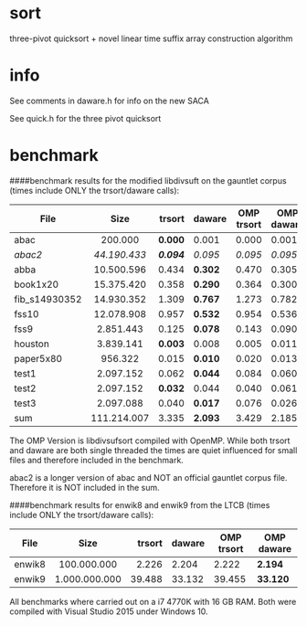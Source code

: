 # sort
three-pivot quicksort + novel linear time suffix array construction algorithm

# info
See comments in daware.h for info on the new SACA

See quick.h for the three pivot quicksort

# benchmark
####benchmark results for the modified libdivsuft on the gauntlet corpus (times include ONLY the trsort/daware calls):

| File          |     Size     |      trsort | daware    | OMP trsort | OMP daware |
|---------------|:------------:|------------:|-----------|------------|------------|
| abac          |      200.000 |   **0.000** |     0.001 |      0.000 |      0.001 |
| *abac2*       | *44.190.433* | ***0.094*** |   *0.095* |    *0.095* |    *0.095* |
| abba          |   10.500.596 |       0.434 | **0.302** |      0.470 |      0.305 |
| book1x20      |   15.375.420 |       0.358 | **0.290** |      0.364 |      0.300 |
| fib_s14930352 |   14.930.352 |       1.309 | **0.767** |      1.273 |      0.782 |
| fss10         |   12.078.908 |       0.957 | **0.532** |      0.954 |      0.536 |
| fss9          |    2.851.443 |       0.125 | **0.078** |      0.143 |      0.090 |
| houston       |    3.839.141 |   **0.003** |     0.008 |      0.005 |      0.011 |
| paper5x80     |      956.322 |       0.015 | **0.010** |      0.020 |      0.013 |
| test1         |    2.097.152 |       0.062 | **0.044** |      0.084 |      0.060 |
| test2         |    2.097.152 |   **0.032** |     0.044 |      0.040 |      0.061 |
| test3         |    2.097.088 |       0.040 | **0.017** |      0.076 |      0.026 |
| sum           | 111.214.007  |       3.335 | **2.093** |      3.429 |      2.185 |

The OMP Version is libdivsufsort compiled with OpenMP. While both trsort and
daware are both single threaded the times are quiet influenced for small files
and therefore included in the benchmark.

abac2 is a longer version of abac and NOT an official gauntlet corpus file. Therefore
it is NOT included in the sum.

####benchmark results for enwik8 and enwik9 from the LTCB (times include ONLY the trsort/daware calls):

| File   |      Size     | trsort | daware | OMP trsort | OMP daware |
|--------|:-------------:|-------:|--------|------------|------------|
| enwik8 |   100.000.000 |  2.226 |  2.204 |      2.222 |  **2.194** |
| enwik9 | 1.000.000.000 | 39.488 | 33.132 |     39.455 | **33.120** |

All benchmarks where carried out on a i7 4770K with 16 GB RAM. Both were compiled with Visual Studio 2015 under Windows 10.
